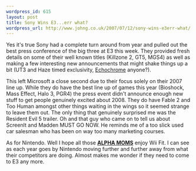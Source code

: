 ```yaml
--- 
wordpress_id: 615
layout: post
title: Sony Wins E3...err what?
wordpress_url: http://www.johng.co.uk/2007/07/12/sony-wins-e3err-what/
---
```

Yes it's true Sony had a complete turn around from year and pulled out the best press conference of the big three at E3 this week. They provided fresh details on some of their well known titles (Killzone 2, GT5, MGS4) as well as making a few interesting new announcements that might shake things up a bit (UT3 and Haze timed exclusivity, <a href="http://www.youtube.com/watch?v=QfICeBtVv8U">Echochrome</a> anyone?).

This left Microsoft a close second due to their focus solely on their 2007 line up. While they do have the best line up of games this year (Bioshock, Mass Effect, Halo 3, PGR4) the press event didn't announce enough new stuff to get people genuinely excited about 2008. They do have Fable 2 and Too Human amongst other things waiting in the wings so it seemed strange to leave them out. The only thing that genuinely surprised me was the Resident Evil 5 trailer. Oh and that guy who came on to tell us about ScreenIt and Madden MUST GO NOW. He reminds me of a too slick used car salesman who has been on way too many marketing courses.

As for Nintendo. Well I hope all those <a href="http://en.wikipedia.org/wiki/Alpha_Mom">**ALPHA MOMS**</a> enjoy Wii Fit. I can see as each year goes by Nintendo moving further and further away from what their competitors are doing. Almost makes me wonder if they need to come to E3 any more.
